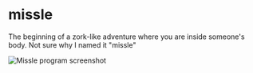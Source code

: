 # missle

The beginning of a zork-like adventure where you are inside someone's body.  Not sure why I named it "missle"

![Missle program screenshot](https://raw.githubusercontent.com/ca98am79/my-first-programs/master/missle/missle.png)